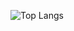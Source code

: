 ![Top Langs](https://github-readme-stats-one-lake-65.vercel.app/api/top-langs/?username=jake-t-dev&theme=github_dark_dimmed&hide=NSIS,XSLT,Astro&layout=donut-vertical&langs_count=10)
